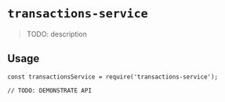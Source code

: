 # `transactions-service`

> TODO: description

## Usage

```
const transactionsService = require('transactions-service');

// TODO: DEMONSTRATE API
```
